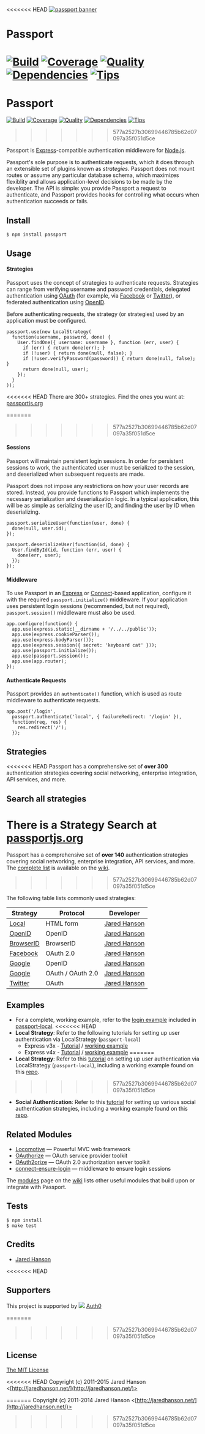 <<<<<<< HEAD
[![passport banner](http://cdn.auth0.com/img/passport-banner-github.png)](http://passportjs.org)

# Passport

[![Build](https://travis-ci.org/jaredhanson/passport.svg?branch=master)](https://travis-ci.org/jaredhanson/passport)
[![Coverage](https://coveralls.io/repos/jaredhanson/passport/badge.svg?branch=master)](https://coveralls.io/r/jaredhanson/passport)
[![Quality](https://codeclimate.com/github/jaredhanson/passport/badges/gpa.svg)](https://codeclimate.com/github/jaredhanson/passport)
[![Dependencies](https://david-dm.org/jaredhanson/passport.svg)](https://david-dm.org/jaredhanson/passport)
[![Tips](https://img.shields.io/gratipay/jaredhanson.svg)](https://gratipay.com/jaredhanson/)
=======
# Passport

[![Build](https://travis-ci.org/jaredhanson/passport.png)](https://travis-ci.org/jaredhanson/passport)
[![Coverage](https://coveralls.io/repos/jaredhanson/passport/badge.png)](https://coveralls.io/r/jaredhanson/passport)
[![Quality](https://codeclimate.com/github/jaredhanson/passport.png)](https://codeclimate.com/github/jaredhanson/passport)
[![Dependencies](https://david-dm.org/jaredhanson/passport.png)](https://david-dm.org/jaredhanson/passport)
[![Tips](http://img.shields.io/gittip/jaredhanson.png)](https://www.gittip.com/jaredhanson/)
>>>>>>> 577a2527b30699446785b62d07097a35f051d5ce


Passport is [Express](http://expressjs.com/)-compatible authentication
middleware for [Node.js](http://nodejs.org/).

Passport's sole purpose is to authenticate requests, which it does through an
extensible set of plugins known as _strategies_.  Passport does not mount
routes or assume any particular database schema, which maximizes flexiblity and
allows application-level decisions to be made by the developer.  The API is
simple: you provide Passport a request to authenticate, and Passport provides
hooks for controlling what occurs when authentication succeeds or fails.

## Install

    $ npm install passport

## Usage

#### Strategies

Passport uses the concept of strategies to authenticate requests.  Strategies
can range from verifying username and password credentials, delegated
authentication using [OAuth](http://oauth.net/) (for example, via [Facebook](http://www.facebook.com/)
or [Twitter](http://twitter.com/)), or federated authentication using [OpenID](http://openid.net/).

Before authenticating requests, the strategy (or strategies) used by an
application must be configured.

    passport.use(new LocalStrategy(
      function(username, password, done) {
        User.findOne({ username: username }, function (err, user) {
          if (err) { return done(err); }
          if (!user) { return done(null, false); }
          if (!user.verifyPassword(password)) { return done(null, false); }
          return done(null, user);
        });
      }
    ));

<<<<<<< HEAD
There are 300+ strategies. Find the ones you want at: [passportjs.org](http://passportjs.org)

=======
>>>>>>> 577a2527b30699446785b62d07097a35f051d5ce
#### Sessions

Passport will maintain persistent login sessions.  In order for persistent
sessions to work, the authenticated user must be serialized to the session, and
deserialized when subsequent requests are made.

Passport does not impose any restrictions on how your user records are stored.
Instead, you provide functions to Passport which implements the necessary
serialization and deserialization logic.  In a typical application, this will be
as simple as serializing the user ID, and finding the user by ID when
deserializing.

    passport.serializeUser(function(user, done) {
      done(null, user.id);
    });

    passport.deserializeUser(function(id, done) {
      User.findById(id, function (err, user) {
        done(err, user);
      });
    });

#### Middleware

To use Passport in an [Express](http://expressjs.com/) or
[Connect](http://senchalabs.github.com/connect/)-based application, configure it
with the required `passport.initialize()` middleware.  If your application uses
persistent login sessions (recommended, but not required), `passport.session()`
middleware must also be used.

    app.configure(function() {
      app.use(express.static(__dirname + '/../../public'));
      app.use(express.cookieParser());
      app.use(express.bodyParser());
      app.use(express.session({ secret: 'keyboard cat' }));
      app.use(passport.initialize());
      app.use(passport.session());
      app.use(app.router);
    });

#### Authenticate Requests

Passport provides an `authenticate()` function, which is used as route
middleware to authenticate requests.

    app.post('/login', 
      passport.authenticate('local', { failureRedirect: '/login' }),
      function(req, res) {
        res.redirect('/');
      });

## Strategies

<<<<<<< HEAD
Passport has a comprehensive set of **over 300** authentication strategies
covering social networking, enterprise integration, API services, and more.

## Search all strategies

There is a **Strategy Search** at [passportjs.org](http://passportjs.org)
=======
Passport has a comprehensive set of **over 140** authentication strategies
covering social networking, enterprise integration, API services, and more.
The [complete list](https://github.com/jaredhanson/passport/wiki/Strategies) is
available on the [wiki](https://github.com/jaredhanson/passport/wiki).
>>>>>>> 577a2527b30699446785b62d07097a35f051d5ce

The following table lists commonly used strategies:

|Strategy                                                       | Protocol                 |Developer                                       |
|---------------------------------------------------------------|--------------------------|------------------------------------------------|
|[Local](https://github.com/jaredhanson/passport-local)         | HTML form                |[Jared Hanson](https://github.com/jaredhanson)  |
|[OpenID](https://github.com/jaredhanson/passport-openid)       | OpenID                   |[Jared Hanson](https://github.com/jaredhanson)  |
|[BrowserID](https://github.com/jaredhanson/passport-browserid) | BrowserID                |[Jared Hanson](https://github.com/jaredhanson)  |
|[Facebook](https://github.com/jaredhanson/passport-facebook)   | OAuth 2.0                |[Jared Hanson](https://github.com/jaredhanson)  |
|[Google](https://github.com/jaredhanson/passport-google)       | OpenID                   |[Jared Hanson](https://github.com/jaredhanson)  |
|[Google](https://github.com/jaredhanson/passport-google-oauth) | OAuth / OAuth 2.0        |[Jared Hanson](https://github.com/jaredhanson)  |
|[Twitter](https://github.com/jaredhanson/passport-twitter)     | OAuth                    |[Jared Hanson](https://github.com/jaredhanson)  |

## Examples

- For a complete, working example, refer to the [login example](https://github.com/jaredhanson/passport-local/tree/master/examples/login)
included in [passport-local](https://github.com/jaredhanson/passport-local).
<<<<<<< HEAD
- **Local Strategy**: Refer to the following tutorials for setting up user authentication via LocalStrategy (`passport-local`)
    - Express v3x - [Tutorial](http://mherman.org/blog/2013/11/11/user-authentication-with-passport-dot-js/) / [working example](https://github.com/mjhea0/passport-local)
    - Express v4x - [Tutorial](http://mherman.org/blog/2015/01/31/local-authentication-with-passport-and-express-4/) / [working example](https://github.com/mjhea0/passport-local-express4)
=======
- **Local Strategy**: Refer to this [tutorial](http://mherman.org/blog/2013/11/11/user-authentication-with-passport-dot-js/) on setting up user authentication via LocalStrategy (`passport-local`), including a working example found on this [repo](https://github.com/mjhea0/passport-local).
>>>>>>> 577a2527b30699446785b62d07097a35f051d5ce
- **Social Authentication**: Refer to this [tutorial](http://mherman.org/blog/2013/11/10/social-authentication-with-passport-dot-js/) for setting up various social authentication strategies, including a working example found on this [repo](https://github.com/mjhea0/passport-examples).

## Related Modules

- [Locomotive](https://github.com/jaredhanson/locomotive) — Powerful MVC web framework
- [OAuthorize](https://github.com/jaredhanson/oauthorize) — OAuth service provider toolkit
- [OAuth2orize](https://github.com/jaredhanson/oauth2orize) — OAuth 2.0 authorization server toolkit
- [connect-ensure-login](https://github.com/jaredhanson/connect-ensure-login)  — middleware to ensure login sessions

The [modules](https://github.com/jaredhanson/passport/wiki/Modules) page on the
[wiki](https://github.com/jaredhanson/passport/wiki) lists other useful modules
that build upon or integrate with Passport.

## Tests

    $ npm install
    $ make test

## Credits

  - [Jared Hanson](http://github.com/jaredhanson)

<<<<<<< HEAD
## Supporters

This project is supported by ![](http://passportjs.org/images/supported_logo.svg) [Auth0](https://auth0.com) 

=======
>>>>>>> 577a2527b30699446785b62d07097a35f051d5ce
## License

[The MIT License](http://opensource.org/licenses/MIT)

<<<<<<< HEAD
Copyright (c) 2011-2015 Jared Hanson <[http://jaredhanson.net/](http://jaredhanson.net/)>

=======
Copyright (c) 2011-2014 Jared Hanson <[http://jaredhanson.net/](http://jaredhanson.net/)>
>>>>>>> 577a2527b30699446785b62d07097a35f051d5ce
